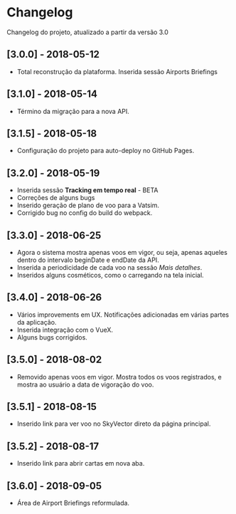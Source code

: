 # Changelog
Changelog do projeto, atualizado a partir da versão 3.0

## [3.0.0] - 2018-05-12
- Total reconstrução da plataforma. Inserida sessão Airports Briefings

## [3.1.0] - 2018-05-14
- Término da migração para a nova API.

## [3.1.5] - 2018-05-18
- Configuração do projeto para auto-deploy no GitHub Pages.

## [3.2.0] - 2018-05-19
- Inserida sessão **Tracking em tempo real** - BETA
- Correções de alguns bugs
- Inserido geração de plano de voo para a Vatsim.
- Corrigido bug no config do build do webpack.

## [3.3.0] - 2018-06-25
- Agora o sistema mostra apenas voos em vigor, ou seja, apenas aqueles dentro do intervalo beginDate e endDate da API.
- Inserida a periodicidade de cada voo na sessão *Mais detalhes*.
- Inseridos alguns cosméticos, como o carregando na tela inicial.

## [3.4.0] - 2018-06-26
- Vários improvements em UX. Notificações adicionadas em várias partes da aplicação.
- Inserida integração com o VueX.
- Alguns bugs corrigidos.

## [3.5.0] - 2018-08-02
- Removido apenas voos em vigor. Mostra todos os voos registrados, e mostra ao usuário a data de vigoração do voo.

## [3.5.1] - 2018-08-15
- Inserido link para ver voo no SkyVector direto da página principal.

## [3.5.2] - 2018-08-17
- Inserido link para abrir cartas em nova aba.

## [3.6.0] - 2018-09-05
- Área de Airport Briefings reformulada.
